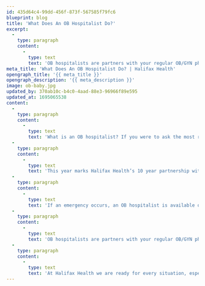 ```yaml
---
id: 435d64c4-99dd-456f-873f-567585f79fc6
blueprint: blog
title: 'What Does An OB Hospitalist Do?'
excerpt:
  -
    type: paragraph
    content:
      -
        type: text
        text: 'OB hospitalists are partners with your regular OB/GYN physician, so our OB hospitalists will review your medical record and birth plan with your physician to accommodate your delivery wishes, depending on your medical circumstances.'
meta_title: 'What Does An OB Hospitalist Do? | Halifax Health'
opengraph_title: '{{ meta_title }}'
opengraph_description: '{{ meta_description }}'
image: ob-baby.jpg
updated_by: 370ab10c-b4c0-4aad-88e3-96966f89e595
updated_at: 1695065538
content:
  -
    type: paragraph
    content:
      -
        type: text
        text: 'What is an OB hospitalist? If you were to ask the most research savvy parents-to-be there’s a good chance they wouldn’t be able to tell you. But…imagine going into labor unexpectedly. You get to the hospital only to find that the hospital is unable to reach your private OB/GYN or your OB is miles away and can’t get to the hospital in time. It happens more than you think and that’s exactly why it’s imperative that your hospital has OB hospitalists on staff 24/7.'
  -
    type: paragraph
    content:
      -
        type: text
        text: 'This year marks Halifax Health’s 10 year partnership with the OB Hospitalist Group, the largest dedicated OB hospitalist provider. This partnership allows Halifax Health to have board certified OB/GYNs on site 24/7 to provide care for all expectant mothers. In the event that your physician is not available, the OB hospitalists can examine and evaluate the progress of your labor, review test results and fetal heart rate tracings, stay on top of any problems that may be evolving, and provide you and your baby with a safe delivery, while working closely and communicating with your physician.'
  -
    type: paragraph
    content:
      -
        type: text
        text: 'If an emergency occurs, an OB hospitalist is available on the scene, ready to respond. These hospitalists are highly skilled in a variety of delivery techniques and are required to maintain high levels of clinical performance and professional standards and specialized training in the management of obstetrical patients. Over the past 10 years, OB hospitalists at Halifax Health have cared for over 62,500 patients and have delivered 6,673 babies. This includes the almost 25,000 patients who have been seen in the OB Emergency Department.'
  -
    type: paragraph
    content:
      -
        type: text
        text: 'OB hospitalists are partners with your regular OB/GYN physician, so our OB hospitalists will review your medical record and birth plan with your physician to accommodate your delivery wishes, depending on your medical circumstances. Everyone at Halifax Health – Center for Women & Infant Health, including your nurses, physician, and the OB/GYN hospitalist team, has your safety and your baby’s health as their most important priority.'
  -
    type: paragraph
    content:
      -
        type: text
        text: 'At Halifax Health we are ready for every situation, especially the ones that you are not planning on. Having an OB Hospitalist Group on site 24/7 has saved the lives of mothers and babies, because even the most normal pregnancy can turn into an emergency. Sometimes, you don’t have minutes to spare.'
---
```

